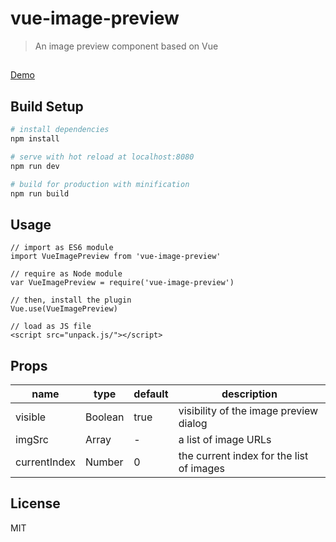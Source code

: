 # vue-image-preview

> An image preview component based on Vue

## 
[Demo](https://21hook.github.io/vue-image-preview/)

## Build Setup

``` bash
# install dependencies
npm install

# serve with hot reload at localhost:8080
npm run dev

# build for production with minification
npm run build
```

## Usage

```
// import as ES6 module
import VueImagePreview from 'vue-image-preview'

// require as Node module
var VueImagePreview = require('vue-image-preview')

// then, install the plugin
Vue.use(VueImagePreview)

// load as JS file
<script src="unpack.js/"></script>
```

## Props
 name | type | default | description
------| ---  |--------|-------------
visible | Boolean | true   | visibility of the image preview dialog 
imgSrc  | Array | -     |  a list of image URLs
currentIndex | Number | 0 | the current index for the list of images


## License
MIT
